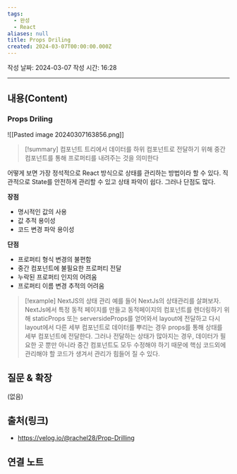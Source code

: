 ```yaml
---
tags:
  - 완성
  - React
aliases: null
title: Props Driling
created: 2024-03-07T00:00:00.000Z
---
```

작성 날짜: 2024-03-07
작성 시간: 16:28


----
## 내용(Content)
### Props Driling
![[Pasted image 20240307163856.png]]

>[!summary]
>컴포넌트 트리에서 데이터를 하위 컴포넌트로 전달하기 위해 중간 컴포넌트를 통해 프로퍼티를 내려주는 것을 의미한다

어떻게 보면 가장 정석적으로 React 방식으로 상태를 관리하는 방법이라 할 수 있다. 직관적으로 State를 안전하게 관리할 수 있고 상태 파악이 쉽다. 그러나 단점도 많다.

**장점**
- 명시적인 값의 사용
- 값 추적 용이성
- 코드 변경 파악 용이성

**단점**
- 프로퍼티 형식 변경의 불편함
- 중간 컴포넌트에 불필요한 프로퍼티 전달
- 누락된 프로퍼티 인지의 어려움
- 프로퍼티 이름 변경 추적의 어려움

>[!example] NextJS의 상태 관리
>예를 들어 NextJs의 상태관리를 살펴보자. NextJs에서 특정 동적 페이지를 만들고 동적페이지의 컴포넌트를 렌더링하기 위해 staticProps 또는 serversideProps를 얻어와서 layout에 전달하고 다시 layout에서 다른 세부 컴포넌트로 데이터를 뿌리는 경우 props를 통해 상태를 세부 컴포넌트에 전달한다. 그러나 전달하는 상태가 많아지는 경우, 데이터가 필요한 곳 뿐만 아니라 중간 컴포넌트도 모두 수정해야 하기 때문에 핵심 코드외에 관리해야 할 코드가 생겨서 관리가 힘들어 질 수 있다.

## 질문 & 확장

(없음)

## 출처(링크)
- https://velog.io/@rachel28/Prop-Drilling

## 연결 노트










